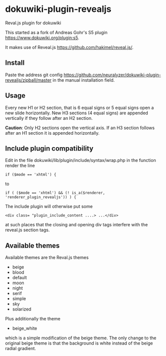 dokuwiki-plugin-revealjs
========================

Reval.js plugin for dokuwiki

This started as a fork of Andreas Gohr's S5 plugin https://www.dokuwiki.org/plugin:s5.

It makes use of Reveal.js https://github.com/hakimel/reveal.js/.

Install
-------

Paste the address git config https://github.com/neuralyzer/dokuwiki-plugin-revealjs/zipball/master in the manual installation field.


Usage
-----


Every new H1 or H2 section, that is  6 equal signs or 5 equal signs open a new slide horizontally.
New H3 sections (4 equal signs) are appended vertically if they follow after an H2 section.

**Caution**: Only H2 sections open the vertical axis. If an H3 section follows after an H1 section it is appended horizontally.



Include plugin compatibility
----------------------------



Edit in the file dokuwiki/lib/plugin/include/syntax/wrap.php in the function render the line

```
if ($mode == 'xhtml') {
```
to

```
if ( ($mode == 'xhtml') && (! is_a($renderer, 'renderer_plugin_revealjs')) ) {
```
The include plugin will otherwise put some

```
<div class= "plugin_include_content ....> ...</div>
```

at such places that the closing and opening div tags interfere with the reveal.js section tags.


Available themes
----------------

Available themes are the Reval.js themes

  * beige
  * blood
  * default
  * moon
  * night
  * serif
  * simple
  * sky
  * solarized

Plus additionally the theme

  * beige_white

which is a simple modification of the beige theme. The only change to the original beige theme is that the background is white instead of the beige radial gradient.

